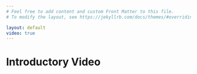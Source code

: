 ```yaml
---
# Feel free to add content and custom Front Matter to this file.
# To modify the layout, see https://jekyllrb.com/docs/themes/#overriding-theme-defaults

layout: default
video: true
---
```


# Introductory Video